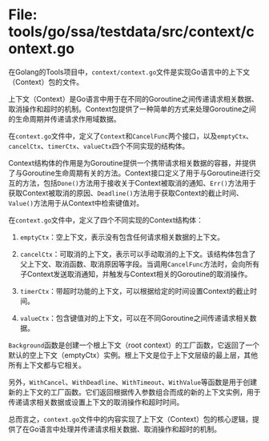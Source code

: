 # File: tools/go/ssa/testdata/src/context/context.go

在Golang的Tools项目中，`context/context.go`文件是实现Go语言中的上下文（Context）包的文件。

上下文（Context）是Go语言中用于在不同的Goroutine之间传递请求相关数据、取消操作和超时的机制。Context包提供了一种简单的方式来处理Goroutine之间的生命周期并传递请求作用域数据。

在`context.go`文件中，定义了`Context`和`CancelFunc`两个接口，以及`emptyCtx`、`cancelCtx`、`timerCtx`、`valueCtx`四个不同实现的结构体。

Context结构体的作用是为Goroutine提供一个携带请求相关数据的容器，并提供了与Goroutine生命周期有关的方法。Context接口定义了用于与Goroutine进行交互的方法，包括`Done()`方法用于接收关于Context被取消的通知、`Err()`方法用于获取Context被取消的原因、`Deadline()`方法用于获取Context的截止时间、`Value()`方法用于从Context中检索键值对。

在`context.go`文件中，定义了四个不同实现的Context结构体：

1. `emptyCtx`：空上下文，表示没有包含任何请求相关数据的上下文。

2. `cancelCtx`：可取消的上下文，表示可以手动取消的上下文。该结构体包含了父上下文、取消函数、取消原因等字段。当调用`CancelFunc`方法时，会向所有子Context发送取消通知，并触发与Context相关的Goroutine的取消操作。

3. `timerCtx`：带超时功能的上下文，可以根据给定的时间设置Context的截止时间。

4. `valueCtx`：包含键值对的上下文，可以在不同Goroutine之间传递请求相关数据。

`Background`函数是创建一个根上下文（root context）的工厂函数，它返回了一个默认的空上下文（emptyCtx）实例。根上下文是位于上下文层级的最上层，其他所有上下文都与它相关。

另外，`WithCancel`、`WithDeadline`、`WithTimeout`、`WithValue`等函数是用于创建新的上下文的工厂函数。它们返回根据传入参数组合而成的新的上下文实例，用于传递请求相关数据或设置上下文的取消操作和超时时间。

总而言之，`context.go`文件中的内容实现了上下文（Context）包的核心逻辑，提供了在Go语言中处理并传递请求相关数据、取消操作和超时的机制。

